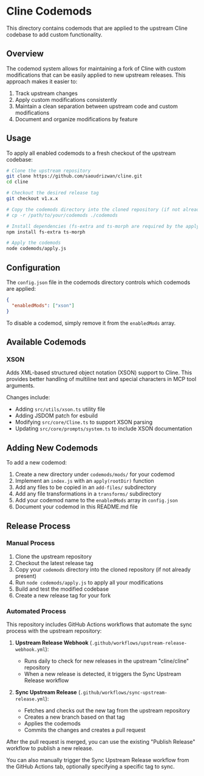 # Cline Codemods

This directory contains codemods that are applied to the upstream Cline codebase to add custom functionality.

## Overview

The codemod system allows for maintaining a fork of Cline with custom modifications that can be easily applied to new upstream releases. This approach makes it easier to:

1. Track upstream changes
2. Apply custom modifications consistently
3. Maintain a clean separation between upstream code and custom modifications
4. Document and organize modifications by feature

## Usage

To apply all enabled codemods to a fresh checkout of the upstream codebase:

```bash
# Clone the upstream repository
git clone https://github.com/saoudrizwan/cline.git
cd cline

# Checkout the desired release tag
git checkout v1.x.x

# Copy the codemods directory into the cloned repository (if not already present)
# cp -r /path/to/your/codemods ./codemods

# Install dependencies (fs-extra and ts-morph are required by the apply script)
npm install fs-extra ts-morph

# Apply the codemods
node codemods/apply.js
```

## Configuration

The `config.json` file in the codemods directory controls which codemods are applied:

```json
{
  "enabledMods": ["xson"]
}
```

To disable a codemod, simply remove it from the `enabledMods` array.

## Available Codemods

### XSON

Adds XML-based structured object notation (XSON) support to Cline. This provides better handling of multiline text and special characters in MCP tool arguments.

Changes include:
- Adding `src/utils/xson.ts` utility file
- Adding JSDOM patch for esbuild
- Modifying `src/core/Cline.ts` to support XSON parsing
- Updating `src/core/prompts/system.ts` to include XSON documentation

## Adding New Codemods

To add a new codemod:

1. Create a new directory under `codemods/mods/` for your codemod
2. Implement an `index.js` with an `apply(rootDir)` function
3. Add any files to be copied in an `add-files/` subdirectory
4. Add any file transformations in a `transforms/` subdirectory
5. Add your codemod name to the `enabledMods` array in `config.json`
6. Document your codemod in this README.md file

## Release Process

### Manual Process

1. Clone the upstream repository
2. Checkout the latest release tag
3. Copy your `codemods` directory into the cloned repository (if not already present)
4. Run `node codemods/apply.js` to apply all your modifications
5. Build and test the modified codebase
6. Create a new release tag for your fork

### Automated Process

This repository includes GitHub Actions workflows that automate the sync process with the upstream repository:

1. **Upstream Release Webhook** (`.github/workflows/upstream-release-webhook.yml`): 
   - Runs daily to check for new releases in the upstream "cline/cline" repository
   - When a new release is detected, it triggers the Sync Upstream Release workflow

2. **Sync Upstream Release** (`.github/workflows/sync-upstream-release.yml`):
   - Fetches and checks out the new tag from the upstream repository
   - Creates a new branch based on that tag
   - Applies the codemods
   - Commits the changes and creates a pull request

After the pull request is merged, you can use the existing "Publish Release" workflow to publish a new release.

You can also manually trigger the Sync Upstream Release workflow from the GitHub Actions tab, optionally specifying a specific tag to sync.
